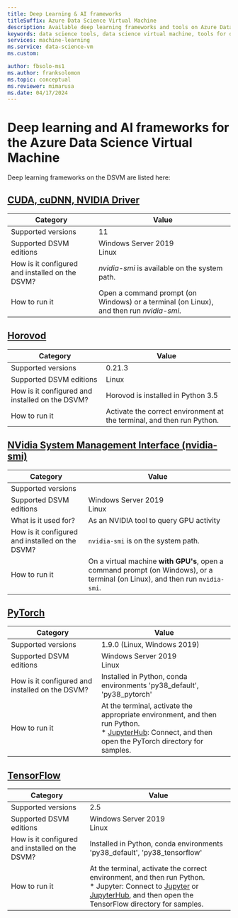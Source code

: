 ```yaml
---
title: Deep Learning & AI frameworks
titleSuffix: Azure Data Science Virtual Machine 
description: Available deep learning frameworks and tools on Azure Data Science Virtual Machine.
keywords: data science tools, data science virtual machine, tools for data science, linux data science
services: machine-learning
ms.service: data-science-vm
ms.custom:

author: fbsolo-ms1 
ms.author: franksolomon 
ms.topic: conceptual
ms.reviewer: mimarusa
ms.date: 04/17/2024
---
```


# Deep learning and AI frameworks for the Azure Data Science Virtual Machine
Deep learning frameworks on the DSVM are listed here:

## [CUDA, cuDNN, NVIDIA Driver](https://developer.nvidia.com/cuda-toolkit)

| Category | Value |
|--|--|
| Supported versions | 11 |
| Supported DSVM editions | Windows Server 2019<br>Linux |
| How is it configured and installed on the DSVM? | _nvidia-smi_ is available on the system path. |
| How to run it | Open a command prompt (on Windows) or a terminal (on Linux), and then run _nvidia-smi_. |

## [Horovod](https://github.com/uber/horovod)

| Category | Value |
| ------------- | ------------- |
| Supported versions | 0.21.3|
| Supported DSVM editions      | Linux |
| How is it configured and installed on the DSVM?  | Horovod is installed in Python 3.5 |
| How to run it      | Activate the correct environment at the terminal, and then run Python. |

## [NVidia System Management Interface (nvidia-smi)](https://developer.nvidia.com/nvidia-system-management-interface)

| Category | Value |
|--|--|
| Supported versions |  |
| Supported DSVM editions | Windows Server 2019<br>Linux |
| What is it used for? | As an NVIDIA tool to query GPU activity |
| How is it configured and installed on the DSVM? | `nvidia-smi` is on the system path. |
| How to run it | On a virtual machine **with GPU's**, open a command prompt (on Windows), or a terminal (on Linux), and then run `nvidia-smi`. |

## [PyTorch](https://pytorch.org/)

| Category | Value |
|--|--|
| Supported versions | 1.9.0 (Linux, Windows 2019) |
| Supported DSVM editions | Windows Server 2019<br>Linux |
| How is it configured and installed on the DSVM? | Installed in Python, conda environments 'py38_default', 'py38_pytorch' |
| How to run it | At the terminal, activate the appropriate environment, and then run Python.<br/>* [JupyterHub](dsvm-ubuntu-intro.md#access-the-ubuntu-data-science-virtual-machine): Connect, and then open the PyTorch directory for samples. |

## [TensorFlow](https://www.tensorflow.org/)

| Category | Value |
|--|--|
| Supported versions | 2.5 |
| Supported DSVM editions | Windows Server 2019<br>Linux |
| How is it configured and installed on the DSVM? | Installed in Python, conda environments 'py38_default', 'py38_tensorflow' |
| How to run it | At the terminal, activate the correct environment, and then run Python. <br/> * Jupyter: Connect to [Jupyter](provision-vm.md) or [JupyterHub](dsvm-ubuntu-intro.md#access-the-ubuntu-data-science-virtual-machine), and then open the TensorFlow directory for samples. |